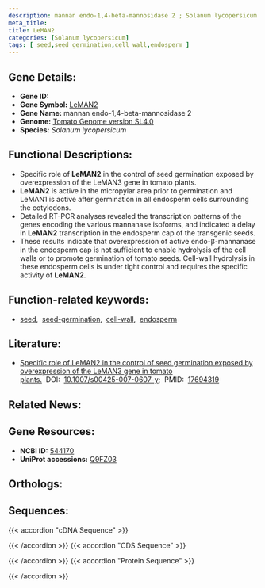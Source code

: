 ```yaml
---
description: mannan endo-1,4-beta-mannosidase 2 ; Solanum lycopersicum
meta_title:
title: LeMAN2
categories: [Solanum lycopersicum]
tags: [ seed,seed germination,cell wall,endosperm ]
---
```


## Gene Details:
- **Gene ID:** []()
- **Gene Symbol:** <u>LeMAN2</u>
- **Gene Name:** mannan endo-1,4-beta-mannosidase 2
- **Genome:** [Tomato Genome version SL4.0](https://solgenomics.net/organism/solanum_lycopersicum/genome)
- **Species:** *Solanum lycopersicum*

## Functional Descriptions:
   - Specific role of **LeMAN2** in the control of seed germination exposed by overexpression of the LeMAN3 gene in tomato plants.
   - **LeMAN2** is active in the micropylar area prior to germination and LeMAN1 is active after germination in all endosperm cells surrounding the cotyledons.
   - Detailed RT-PCR analyses revealed the transcription patterns of the genes encoding the various mannanase isoforms, and indicated a delay in **LeMAN2** transcription in the endosperm cap of the transgenic seeds.
   - These results indicate that overexpression of active endo-β-mannanase in the endosperm cap is not sufficient to enable hydrolysis of the cell walls or to promote germination of tomato seeds. Cell-wall hydrolysis in these endosperm cells is under tight control and requires the specific activity of **LeMAN2**.

## Function-related keywords:
   - [seed](/tags/seed/),&nbsp;&nbsp;[seed-germination](/tags/seed-germination/),&nbsp;&nbsp;[cell-wall](/tags/cell-wall/),&nbsp;&nbsp;[endosperm](/tags/endosperm/)

## Literature:
   - [Specific role of LeMAN2 in the control of seed germination exposed by overexpression of the LeMAN3 gene in tomato plants.](https://doi.org/10.1007/s00425-007-0607-y)&nbsp;&nbsp;DOI:&nbsp;&nbsp;[10.1007/s00425-007-0607-y](https://doi.org/10.1007/s00425-007-0607-y);&nbsp;&nbsp;PMID:&nbsp;&nbsp;[17694319](https://pubmed.ncbi.nlm.nih.gov/17694319/)

## Related News:

## Gene Resources:
- **NCBI ID:**  [544170](https://www.ncbi.nlm.nih.gov/gene/?term=544170)
- **UniProt accessions:**  [Q9FZ03](https://www.uniprot.org/uniprotkb/Q9FZ03/entry)

## Orthologs:

## Sequences:
{{< accordion "cDNA Sequence" >}}

{{< /accordion >}}
{{< accordion "CDS Sequence" >}}

{{< /accordion >}}
{{< accordion "Protein Sequence" >}}

{{< /accordion >}}
